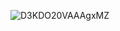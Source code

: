 

![D3KDO20VAAAgxMZ](https://github.com/haze0827/sparta_camp_work/assets/167048997/763737b0-3d0a-4943-997b-72395d0ef835)



